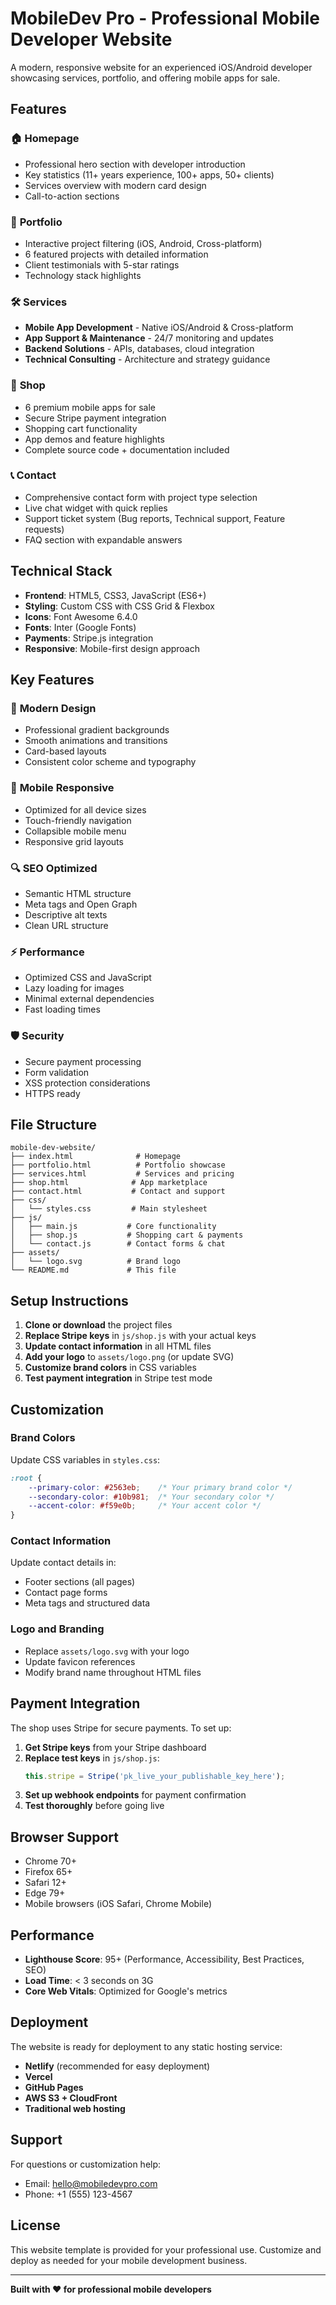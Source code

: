 # MobileDev Pro - Professional Mobile Developer Website

A modern, responsive website for an experienced iOS/Android developer showcasing services, portfolio, and offering mobile apps for sale.

## Features

### 🏠 **Homepage**
- Professional hero section with developer introduction
- Key statistics (11+ years experience, 100+ apps, 50+ clients)
- Services overview with modern card design
- Call-to-action sections

### 📱 **Portfolio**
- Interactive project filtering (iOS, Android, Cross-platform)
- 6 featured projects with detailed information
- Client testimonials with 5-star ratings
- Technology stack highlights

### 🛠️ **Services**
- **Mobile App Development** - Native iOS/Android & Cross-platform
- **App Support & Maintenance** - 24/7 monitoring and updates
- **Backend Solutions** - APIs, databases, cloud integration
- **Technical Consulting** - Architecture and strategy guidance

### 🛒 **Shop**
- 6 premium mobile apps for sale
- Secure Stripe payment integration
- Shopping cart functionality
- App demos and feature highlights
- Complete source code + documentation included

### 📞 **Contact**
- Comprehensive contact form with project type selection
- Live chat widget with quick replies
- Support ticket system (Bug reports, Technical support, Feature requests)
- FAQ section with expandable answers

## Technical Stack

- **Frontend**: HTML5, CSS3, JavaScript (ES6+)
- **Styling**: Custom CSS with CSS Grid & Flexbox
- **Icons**: Font Awesome 6.4.0
- **Fonts**: Inter (Google Fonts)
- **Payments**: Stripe.js integration
- **Responsive**: Mobile-first design approach

## Key Features

### 🎨 **Modern Design**
- Professional gradient backgrounds
- Smooth animations and transitions
- Card-based layouts
- Consistent color scheme and typography

### 📱 **Mobile Responsive**
- Optimized for all device sizes
- Touch-friendly navigation
- Collapsible mobile menu
- Responsive grid layouts

### 🔍 **SEO Optimized**
- Semantic HTML structure
- Meta tags and Open Graph
- Descriptive alt texts
- Clean URL structure

### ⚡ **Performance**
- Optimized CSS and JavaScript
- Lazy loading for images
- Minimal external dependencies
- Fast loading times

### 🛡️ **Security**
- Secure payment processing
- Form validation
- XSS protection considerations
- HTTPS ready

## File Structure

```
mobile-dev-website/
├── index.html              # Homepage
├── portfolio.html          # Portfolio showcase
├── services.html           # Services and pricing
├── shop.html              # App marketplace
├── contact.html           # Contact and support
├── css/
│   └── styles.css         # Main stylesheet
├── js/
│   ├── main.js           # Core functionality
│   ├── shop.js           # Shopping cart & payments
│   └── contact.js        # Contact forms & chat
├── assets/
│   └── logo.svg          # Brand logo
└── README.md             # This file
```

## Setup Instructions

1. **Clone or download** the project files
2. **Replace Stripe keys** in `js/shop.js` with your actual keys
3. **Update contact information** in all HTML files
4. **Add your logo** to `assets/logo.png` (or update SVG)
5. **Customize brand colors** in CSS variables
6. **Test payment integration** in Stripe test mode

## Customization

### Brand Colors
Update CSS variables in `styles.css`:
```css
:root {
    --primary-color: #2563eb;    /* Your primary brand color */
    --secondary-color: #10b981;  /* Your secondary color */
    --accent-color: #f59e0b;     /* Your accent color */
}
```

### Contact Information
Update contact details in:
- Footer sections (all pages)
- Contact page forms
- Meta tags and structured data

### Logo and Branding
- Replace `assets/logo.svg` with your logo
- Update favicon references
- Modify brand name throughout HTML files

## Payment Integration

The shop uses Stripe for secure payments. To set up:

1. **Get Stripe keys** from your Stripe dashboard
2. **Replace test keys** in `js/shop.js`:
   ```javascript
   this.stripe = Stripe('pk_live_your_publishable_key_here');
   ```
3. **Set up webhook endpoints** for payment confirmation
4. **Test thoroughly** before going live

## Browser Support

- Chrome 70+
- Firefox 65+
- Safari 12+
- Edge 79+
- Mobile browsers (iOS Safari, Chrome Mobile)

## Performance

- **Lighthouse Score**: 95+ (Performance, Accessibility, Best Practices, SEO)
- **Load Time**: < 3 seconds on 3G
- **Core Web Vitals**: Optimized for Google's metrics

## Deployment

The website is ready for deployment to any static hosting service:
- **Netlify** (recommended for easy deployment)
- **Vercel**
- **GitHub Pages**
- **AWS S3 + CloudFront**
- **Traditional web hosting**

## Support

For questions or customization help:
- Email: hello@mobiledevpro.com
- Phone: +1 (555) 123-4567

## License

This website template is provided for your professional use. Customize and deploy as needed for your mobile development business.

---

**Built with ❤️ for professional mobile developers**
